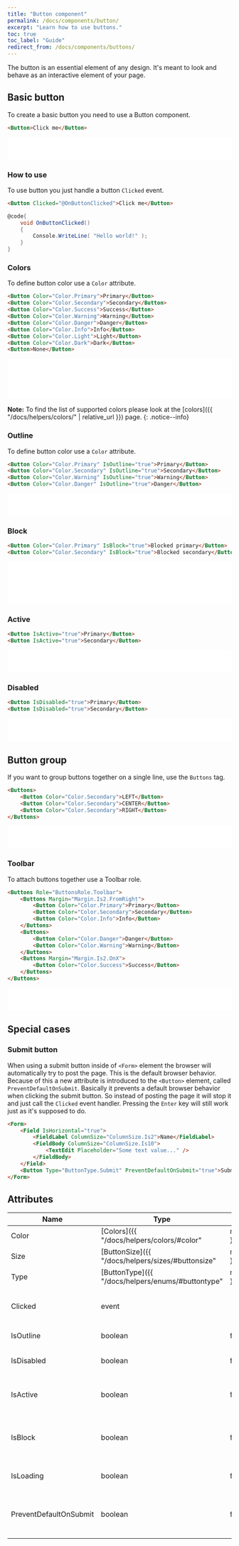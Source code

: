 ```yaml
---
title: "Button component"
permalink: /docs/components/button/
excerpt: "Learn how to use buttons."
toc: true
toc_label: "Guide"
redirect_from: /docs/components/buttons/
---
```


The button is an essential element of any design. It's meant to look and behave as an interactive element of your page.

## Basic button

To create a basic button you need to use a Button component.

```html
<Button>Click me</Button>
```

<iframe src="/examples/buttons/basic/" frameborder="0" scrolling="no" style="width:100%;height:50px;"></iframe>

### How to use

To use button you just handle a button `Clicked` event.

```html
<Button Clicked="@OnButtonClicked">Click me</Button>
```

```cs
@code{
    void OnButtonClicked()
    {
        Console.WriteLine( "Hello world!" );
    }
}
```

### Colors

To define button color use a `Color` attribute.

```html
<Button Color="Color.Primary">Primary</Button>
<Button Color="Color.Secondary">Secondary</Button>
<Button Color="Color.Success">Success</Button>
<Button Color="Color.Warning">Warning</Button>
<Button Color="Color.Danger">Danger</Button>
<Button Color="Color.Info">Info</Button>
<Button Color="Color.Light">Light</Button>
<Button Color="Color.Dark">Dark</Button>
<Button>None</Button>
```

<iframe src="/examples/buttons/colors/" frameborder="0" scrolling="no" style="width:100%;height:90px;"></iframe>

**Note:** To find the list of supported colors please look at the [colors]({{ "/docs/helpers/colors/" | relative_url }}) page.
{: .notice--info}

### Outline

To define button color use a `Color` attribute.

```html
<Button Color="Color.Primary" IsOutline="true">Primary</Button>
<Button Color="Color.Secondary" IsOutline="true">Secondary</Button>
<Button Color="Color.Warning" IsOutline="true">Warning</Button>
<Button Color="Color.Danger" IsOutline="true">Danger</Button>
```

<iframe src="/examples/buttons/outlined/" frameborder="0" scrolling="no" style="width:100%;height:50px;"></iframe>

### Block

```html
<Button Color="Color.Primary" IsBlock="true">Blocked primary</Button>
<Button Color="Color.Secondary" IsBlock="true">Blocked secondary</Button>
```

<iframe src="/examples/buttons/block/" frameborder="0" scrolling="no" style="width:100%;height:95px;"></iframe>

### Active

```html
<Button IsActive="true">Primary</Button>
<Button IsActive="true">Secondary</Button>
```

<iframe src="/examples/buttons/active/" frameborder="0" scrolling="no" style="width:100%;height:50px;"></iframe>

### Disabled

```html
<Button IsDisabled="true">Primary</Button>
<Button IsDisabled="true">Secondary</Button>
```

<iframe src="/examples/buttons/disabled/" frameborder="0" scrolling="no" style="width:100%;height:50px;"></iframe>

## Button group

If you want to group buttons together on a single line, use the `Buttons` tag.

```html
<Buttons>
    <Button Color="Color.Secondary">LEFT</Button>
    <Button Color="Color.Secondary">CENTER</Button>
    <Button Color="Color.Secondary">RIGHT</Button>
</Buttons>
```

<iframe src="/examples/buttons/buttongroup/" frameborder="0" scrolling="no" style="width:100%;height:50px;"></iframe>

### Toolbar

To attach buttons together use a Toolbar role.

```html
<Buttons Role="ButtonsRole.Toolbar">
    <Buttons Margin="Margin.Is2.FromRight">
        <Button Color="Color.Primary">Primary</Button>
        <Button Color="Color.Secondary">Secondary</Button>
        <Button Color="Color.Info">Info</Button>
    </Buttons>
    <Buttons>
        <Button Color="Color.Danger">Danger</Button>
        <Button Color="Color.Warning">Warning</Button>
    </Buttons>
    <Buttons Margin="Margin.Is2.OnX">
        <Button Color="Color.Success">Success</Button>
    </Buttons>
</Buttons>
```

<iframe src="/examples/buttons/buttontoolbar/" frameborder="0" scrolling="no" style="width:100%;height:50px;"></iframe>

## Special cases

### Submit button

When using a submit button inside of `<Form>` element the browser will automatically try to post the page. This is the default browser behavior. Because of this a new attribute is introduced to the `<Button>` element, called `PreventDefaultOnSubmit`. Basically it prevents a default browser behavior when clicking the submit button. So instead of posting the page it will stop it and just call the `Clicked` event handler. Pressing the `Enter` key will still work just as it's supposed to do.

```html
<Form>
    <Field IsHorizontal="true">
        <FieldLabel ColumnSize="ColumnSize.Is2">Name</FieldLabel>
        <FieldBody ColumnSize="ColumnSize.Is10">
            <TextEdit Placeholder="Some text value..." />
        </FieldBody>
    </Field>
    <Button Type="ButtonType.Submit" PreventDefaultOnSubmit="true">Submit</Button>
</Form>
```

## Attributes

| Name       | Type                                                                    | Default  | Description                                          |
|------------|-------------------------------------------------------------------------|----------|------------------------------------------------------|
| Color      | [Colors]({{ "/docs/helpers/colors/#color" | relative_url }})            | `None`   | Component visual or contextual style variants        |
| Size       | [ButtonSize]({{ "/docs/helpers/sizes/#buttonsize" | relative_url }})    | `None`   | Button size variations.                              |
| Type       | [ButtonType]({{ "/docs/helpers/enums/#buttontype" | relative_url }})    | `Button` | Defines the button type.                              |
| Clicked    | event                                                                   |          | Occurs when the button is clicked.                   |
| IsOutline  | boolean                                                                 | false    | Outlined button.                                      |
| IsDisabled | boolean                                                                 | false    | Makes button look inactive.                          |
| IsActive   | boolean                                                                 | false    | Makes the button to appear as pressed.               |
| IsBlock    | boolean                                                                 | false    | Makes the button to span the full width of a parent. |
| IsLoading  | boolean                                                                 | false    | Shows the loading spinner.                           |
| PreventDefaultOnSubmit  | boolean                                                    | false    | Prevents the button from submitting the form.         |